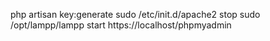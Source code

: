 php artisan key:generate
sudo /etc/init.d/apache2 stop
sudo /opt/lampp/lampp start
https://localhost/phpmyadmin
